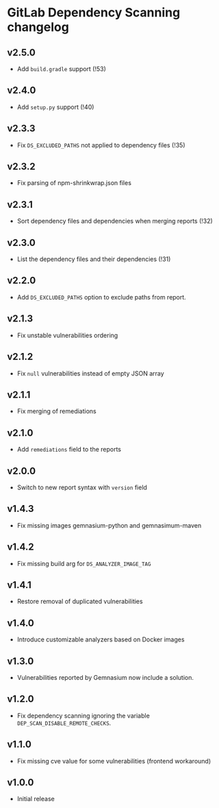 # GitLab Dependency Scanning changelog

## v2.5.0
- Add `build.gradle` support (!53)

## v2.4.0
- Add `setup.py` support (!40)

## v2.3.3
- Fix `DS_EXCLUDED_PATHS` not applied to dependency files (!35)

## v2.3.2
- Fix parsing of npm-shrinkwrap.json files

## v2.3.1
- Sort dependency files and dependencies when merging reports (!32)

## v2.3.0
- List the dependency files and their dependencies (!31)

## v2.2.0
- Add `DS_EXCLUDED_PATHS` option to exclude paths from report.

## v2.1.3
- Fix unstable vulnerabilities ordering

## v2.1.2
- Fix `null` vulnerabilities instead of empty JSON array

## v2.1.1
- Fix merging of remediations

## v2.1.0
- Add `remediations` field to the reports

## v2.0.0
- Switch to new report syntax with `version` field

## v1.4.3
- Fix missing images gemnasium-python and gemnasimum-maven

## v1.4.2
- Fix missing build arg for `DS_ANALYZER_IMAGE_TAG`

## v1.4.1
- Restore removal of duplicated vulnerabilities

## v1.4.0
- Introduce customizable analyzers based on Docker images

## v1.3.0
- Vulnerabilities reported by Gemnasium now include a solution.

## v1.2.0
- Fix dependency scanning ignoring the variable `DEP_SCAN_DISABLE_REMOTE_CHECKS`.

## v1.1.0
- Fix missing cve value for some vulnerabilities (frontend workaround)

## v1.0.0
- Initial release
